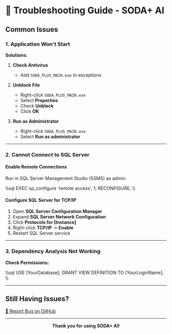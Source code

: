 # 🔧 Troubleshooting Guide - SODA+ AI

## Common Issues

### 1. Application Won't Start

**Solutions:**

1. **Check Antivirus**
   - Add `SODA_PLUS_MAIN.exe` to exceptions
   
2. **Unblock File**
   - Right-click `SODA_PLUS_MAIN.exe`
   - Select **Properties**
   - Check **Unblock**
   - Click **OK**

3. **Run as Administrator**
   - Right-click `SODA_PLUS_MAIN.exe`
   - Select **Run as administrator**

---

### 2. Cannot Connect to SQL Server

#### **Enable Remote Connections**

Run in SQL Server Management Studio (SSMS) as admin:

\\\sql
EXEC sp_configure 'remote access', 1;
RECONFIGURE;
\\\

#### **Configure SQL Server for TCP/IP**

1. Open **SQL Server Configuration Manager**
2. Expand **SQL Server Network Configuration**
3. Click **Protocols for [Instance]**
4. Right-click **TCP/IP** → **Enable**
5. Restart SQL Server service

---

### 3. Dependency Analysis Not Working

**Check Permissions:**

\\\sql
USE [YourDatabase];
GRANT VIEW DEFINITION TO [YourLoginName];
\\\

---

## Still Having Issues?

[🐛 Report Bug on GitHub](https://github.com/jcboyer/SODA_PLUS_AI/issues/new?template=bug_report.md)

---

<div align="center">

**Thank you for using SODA+ AI!**

</div>

